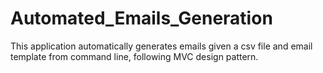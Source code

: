 # Automated_Emails_Generation

This application automatically generates emails given a csv file and email template from command line, following MVC design pattern.
